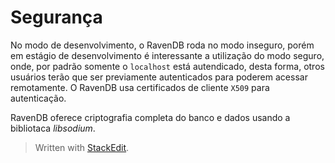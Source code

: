# Segurança
No modo de desenvolvimento, o RavenDB roda no modo inseguro, porém em estágio de desenvolvimento é interessante a utilização do modo seguro, onde, por padrão somente o 
`localhost` está autendicado, desta forma, otros usuários terão que ser previamente autenticados para poderem acessar remotamente. O RavenDB  usa certificados de cliente `X509` para autenticação.

RavenDB oferece criptografia completa do banco e dados usando a bibliotaca _libsodium_.


> Written with [StackEdit](https://stackedit.io/).
<!--stackedit_data:
eyJoaXN0b3J5IjpbMjg4NjE4Njg1XX0=
-->